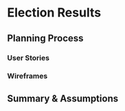 # Election Results

## Planning Process


### User Stories


### Wireframes


## Summary & Assumptions
